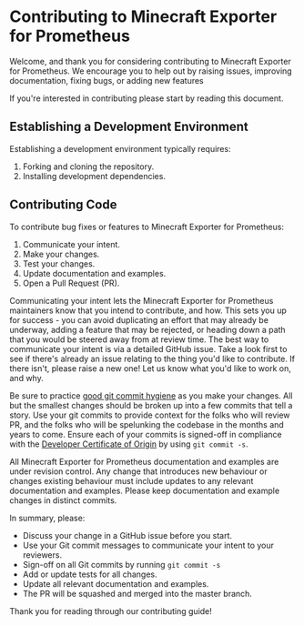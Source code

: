 # Contributing to Minecraft Exporter for Prometheus

Welcome, and thank you for considering contributing to Minecraft Exporter for Prometheus. We encourage you to help out
by raising issues, improving documentation, fixing bugs, or adding new features

If you're interested in contributing please start by reading this document.

## Establishing a Development Environment

Establishing a development environment typically requires:

1. Forking and cloning the repository.
1. Installing development dependencies.

## Contributing Code

To contribute bug fixes or features to Minecraft Exporter for Prometheus:

1. Communicate your intent.
1. Make your changes.
1. Test your changes.
1. Update documentation and examples.
1. Open a Pull Request (PR).

Communicating your intent lets the Minecraft Exporter for Prometheus maintainers know that you intend to contribute, and
how. This sets you up for success - you can avoid duplicating an effort that may already be underway, adding a feature
that may be rejected, or heading down a path that you would be steered away from at review time. The best way to
communicate your intent is via a detailed GitHub issue. Take a look first to see if there's already an issue relating to
the thing you'd like to contribute. If there isn't, please raise a new one! Let us know what you'd like to work on, and
why.

Be sure to practice [good git commit hygiene] as you make your changes. All but the smallest changes should be broken up
into a few commits that tell a story. Use your git commits to provide context for the folks who will review PR, and the
folks who will be spelunking the codebase in the months and years to come. Ensure each of your commits is signed-off in
compliance with the [Developer Certificate of Origin] by using `git commit -s`.

All Minecraft Exporter for Prometheus documentation and examples are under revision control. Any change that introduces
new behaviour or changes existing behaviour must include updates to any relevant documentation and examples. Please keep
documentation and example changes in distinct commits.

In summary, please:

* Discuss your change in a GitHub issue before you start.
* Use your Git commit messages to communicate your intent to your reviewers.
* Sign-off on all Git commits by running `git commit -s`
* Add or update tests for all changes.
* Update all relevant documentation and examples.
* The PR will be squashed and merged into the master branch.

Thank you for reading through our contributing guide!

[good git commit hygiene]: https://www.futurelearn.com/info/blog/telling-stories-with-your-git-history

[Developer Certificate of Origin]: https://github.com/apps/dco